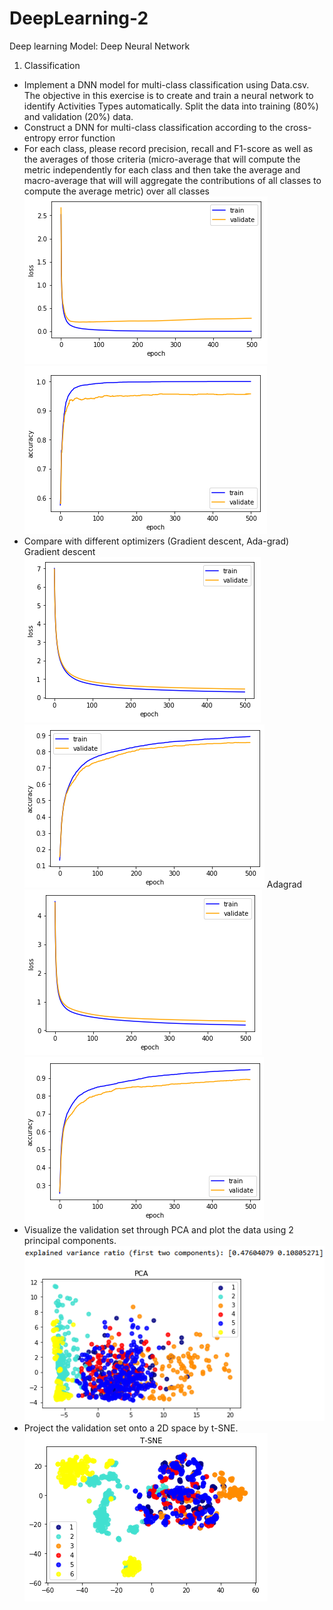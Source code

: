 # DeepLearning-2
Deep learning Model: Deep Neural Network

1. Classification
* Implement a DNN model for multi-class classification using Data.csv. The objective in this exercise is to create and train a neural network to identify Activities Types automatically. Split the data into training (80%) and validation (20%) data.
* Construct a DNN for multi-class classification according to the cross-entropy error function
* For each class, please record precision, recall and F1-score as well as the averages of those criteria (micro-average that will compute the metric independently for each class and then take the average and macro-average that will will aggregate the contributions of all classes to compute the average metric) over all classes
![image](https://github.com/apkeidj123/DeepLearning-2/blob/master/Adam/2019-04-20_130128.png)
![image](https://github.com/apkeidj123/DeepLearning-2/blob/master/Adam/2019-04-20_130135.png)
* Compare with different optimizers (Gradient descent, Ada-grad)
Gradient descent
![image](https://github.com/apkeidj123/DeepLearning-2/blob/master/GD/2019-04-20_133209.png)
![image](https://github.com/apkeidj123/DeepLearning-2/blob/master/GD/2019-04-20_133216.png)
Adagrad
![image](https://github.com/apkeidj123/DeepLearning-2/blob/master/Adagrad/2019-04-20_140458.png)
![image](https://github.com/apkeidj123/DeepLearning-2/blob/master/Adagrad/2019-04-20_140508.png)
* Visualize the validation set through PCA and plot the data using 2 principal components.
![image](https://github.com/apkeidj123/DeepLearning-2/blob/master/Adam/2019-04-20_130145.png)
* Project the validation set onto a 2D space by t-SNE.
![image](https://github.com/apkeidj123/DeepLearning-2/blob/master/Adam/2019-04-20_130157.png)
